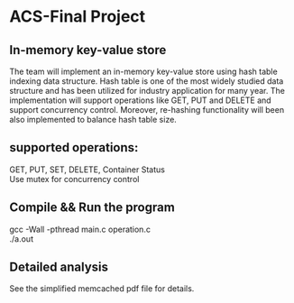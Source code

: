 # ACS-Final Project
## In-memory key-value store
The team will implement an in-memory key-value store using hash table indexing data structure. Hash table is one of the most widely studied data structure and has been utilized for industry application for many year. The implementation will support operations like GET, PUT and DELETE and support concurrency control. Moreover, re-hashing functionality will been
also implemented to balance hash table size.
## supported operations:
  GET, PUT, SET, DELETE, Container Status  
  Use mutex for concurrency control 
## Compile && Run the program
gcc -Wall -pthread main.c operation.c  
./a.out
## Detailed analysis
  See the simplified memcached pdf file for details.
